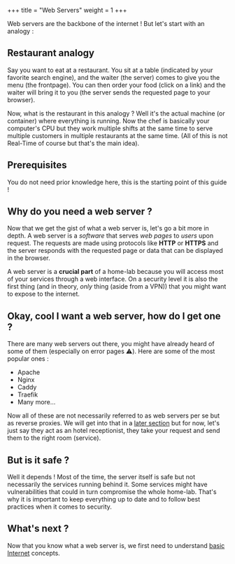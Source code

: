 +++
title = "Web Servers"
weight = 1
+++

Web servers are the backbone of the internet ! But let's start with an analogy :

## Restaurant analogy

Say you want to eat at a restaurant. You sit at a table (indicated by your favorite search engine), and the waiter (the server) comes to give you the menu (the frontpage). You can then order your food (click on a link) and the waiter will bring it to you (the server sends the requested page to your browser).

Now, what is the restaurant in this analogy ? Well it's the actual machine (or container) where everything is running. Now the chef is basically your computer's CPU but they work multiple shifts at the same time to serve multiple customers in multiple restaurants at the same time. (All of this is not Real-Time of course but that's the main idea).

## Prerequisites

You do not need prior knowledge here, this is the starting point of this guide !

## Why do you need a web server ?

Now that we get the gist of what a web server is, let's go a bit more in depth. A web server is a *software* that serves *web pages* to *users* upon request. The requests are made using protocols like **HTTP** or **HTTPS** and the server responds with the requested page or data that can be displayed in the browser.

A web server is a **crucial part** of a home-lab because you will access most of your services through a web interface. On a security level it is also the first thing (and in theory, *only* thing (aside from a VPN)) that you might want to expose to the internet.

## Okay, cool I want a web server, how do I get one ?

There are many web servers out there, you might have already heard of some of them (especially on error pages ⚠️). Here are some of the most popular ones :
  - Apache
  - Nginx
  - Caddy
  - Traefik
  - Many more...

Now all of these are not necessarily referred to as web servers per se but as reverse proxies. We will get into that in a [later section](/docs/coreconcepts/reverse-proxies) but for now, let's just say they act as an hotel receptionist, they take your request and send them to the right room (service).

## But is it safe ?

Well it depends ! Most of the time, the server itself is safe but not necessarily the services running behind it. Some services might have vulnerabilities that could in turn compromise the whole home-lab. That's why it is important to keep everything up to date and to follow best practices when it comes to security.

## What's next ?

Now that you know what a web server is, we first need to understand [basic Internet](/docs/coreconcepts/internet) concepts.
